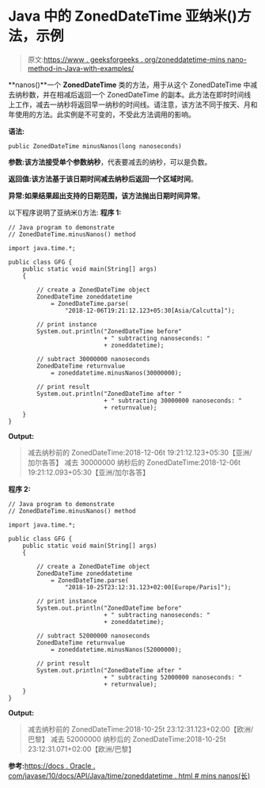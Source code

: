 # Java 中的 ZonedDateTime 亚纳米()方法，示例

> 原文:[https://www . geeksforgeeks . org/zoneddatetime-mins nano-method-in-Java-with-examples/](https://www.geeksforgeeks.org/zoneddatetime-minusnanos-method-in-java-with-examples/)

**nanos()**一个 **ZonedDateTime** 类的方法，用于从这个 ZonedDateTime 中减去纳秒数，并在相减后返回一个 ZonedDateTime 的副本。此方法在即时时间线上工作，减去一纳秒将返回早一纳秒的时间线。请注意，该方法不同于按天、月和年使用的方法。此实例是不可变的，不受此方法调用的影响。

**语法:**

```
public ZonedDateTime minusNanos(long nanoseconds)

```

**参数:**该方法接受单个参数**纳秒**，代表要减去的纳秒，可以是负数。

**返回值:**该方法基于该日期时间减去纳秒后返回一个**区域时间**。

**异常:**如果结果超出支持的日期范围，该方法抛出**日期时间异常**。

以下程序说明了亚纳米()方法:
**程序 1:**

```
// Java program to demonstrate
// ZonedDateTime.minusNanos() method

import java.time.*;

public class GFG {
    public static void main(String[] args)
    {

        // create a ZonedDateTime object
        ZonedDateTime zoneddatetime
            = ZonedDateTime.parse(
                "2018-12-06T19:21:12.123+05:30[Asia/Calcutta]");

        // print instance
        System.out.println("ZonedDateTime before"
                           + " subtracting nanoseconds: "
                           + zoneddatetime);

        // subtract 30000000 nanoseconds
        ZonedDateTime returnvalue
            = zoneddatetime.minusNanos(30000000);

        // print result
        System.out.println("ZonedDateTime after "
                           + " subtracting 30000000 nanoseconds: "
                           + returnvalue);
    }
}
```

**Output:**

> 减去纳秒前的 ZonedDateTime:2018-12-06t 19:21:12.123+05:30【亚洲/加尔各答】
> 减去 30000000 纳秒后的 ZonedDateTime:2018-12-06t 19:21:12.093+05:30【亚洲/加尔各答】

**程序 2:**

```
// Java program to demonstrate
// ZonedDateTime.minusNanos() method

import java.time.*;

public class GFG {
    public static void main(String[] args)
    {

        // create a ZonedDateTime object
        ZonedDateTime zoneddatetime
            = ZonedDateTime.parse(
                "2018-10-25T23:12:31.123+02:00[Europe/Paris]");

        // print instance
        System.out.println("ZonedDateTime before"
                           + " subtracting nanoseconds: "
                           + zoneddatetime);

        // subtract 52000000 nanoseconds
        ZonedDateTime returnvalue
            = zoneddatetime.minusNanos(52000000);

        // print result
        System.out.println("ZonedDateTime after "
                           + " subtracting 52000000 nanoseconds: "
                           + returnvalue);
    }
}
```

**Output:**

> 减去纳秒前的 ZonedDateTime:2018-10-25t 23:12:31.123+02:00【欧洲/巴黎】
> 减去 52000000 纳秒后的 ZonedDateTime:2018-10-25t 23:12:31.071+02:00【欧洲/巴黎】

**参考:**[https://docs . Oracle . com/javase/10/docs/API/Java/time/zoneddatetime . html # mins nanos(长)](https://docs.oracle.com/javase/10/docs/api/java/time/ZonedDateTime.html#minusNanos(long))